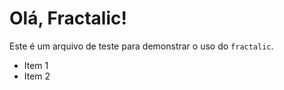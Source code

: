 # Olá, Fractalic!

Este é um arquivo de teste para demonstrar o uso do `fractalic`.

- Item 1
- Item 2